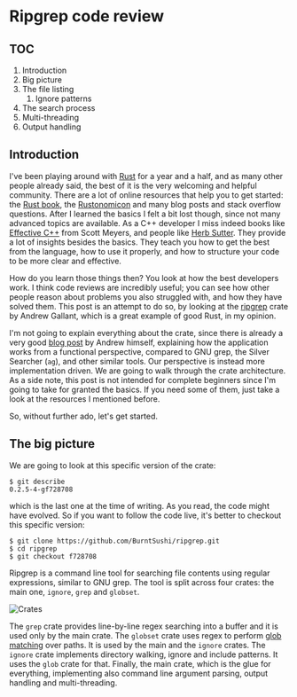 Ripgrep code review
===================

TOC
---

1. Introduction
2. Big picture
3. The file listing
    1. Ignore patterns
4. The search process
5. Multi-threading
6. Output handling


Introduction
------------

I've been playing around with [Rust](https://www.rust-lang.org) for a year and a
half, and as many other people already said, the best of it is the very
welcoming and helpful community. There are a lot of online resources that help
you to get started: the [Rust book](https://doc.rust-lang.org/book/), the
[Rustonomicon](https://doc.rust-lang.org/nomicon/) and many blog posts and stack
overflow questions. After I learned the basics I felt a bit lost though, since
not many advanced topics are available. As a C++ developer I miss indeed books
like [Effective C++](http://www.aristeia.com/books.html) from Scott Meyers, and
people like [Herb Sutter](https://herbsutter.com/). They provide a lot of
insights besides the basics. They teach you how to get the best from the
language, how to use it properly, and how to structure your code to be more
clear and effective.

How do you learn those things then? You look at how the best developers work.
I think code reviews are incredibly useful; you can see how other people reason
about problems you also struggled with, and how they have solved them. This post
is an attempt to do so, by looking at the
[ripgrep](https://github.com/BurntSushi/ripgrep) crate by Andrew Gallant, which
is a great example of good Rust, in my opinion.

I'm not going to explain everything about the crate, since there is already a
very good [blog post](http://blog.burntsushi.net/ripgrep/) by Andrew himself,
explaining how the application works from a functional perspective, compared to
GNU grep, the Silver Searcher (`ag`), and other similar tools. Our perspective
is instead more implementation driven. We are going to walk through the crate
architecture. As a side note, this post is not intended for complete beginners
since I'm going to take for granted the basics. If you need some of them, just
take a look at the resources I mentioned before.

So, without further ado, let's get started.

The big picture
---------------

We are going to look at this specific version of the crate:

```
$ git describe
0.2.5-4-gf728708
```

which is the last one at the time of writing. As you read, the code might have
evolved. So if you want to follow the code live, it's better to checkout this
specific version:

```
$ git clone https://github.com/BurntSushi/ripgrep.git
$ cd ripgrep
$ git checkout f728708
```

Ripgrep is a command line tool for searching file contents using regular
expressions, similar to GNU grep. The tool is split across four crates: the main
one, `ignore`, `grep` and `globset`.

![Crates](https://cdn.rawgit.com/mbrt/blog/master/001-ripgrep-code-review/crates.svg)

The `grep` crate provides line-by-line regex searching into a buffer and it is
used only by the main crate. The `globset` crate uses regex to perform
[glob matching](https://en.wikipedia.org/wiki/Glob_(programming)) over paths. It
is used by the main and the `ignore` crates. The `ignore` crate implements
directory walking, ignore and include patterns. It uses the `glob` crate for
that.  Finally, the main crate, which is the glue for everything, implementing
also command line argument parsing, output handling and multi-threading.
